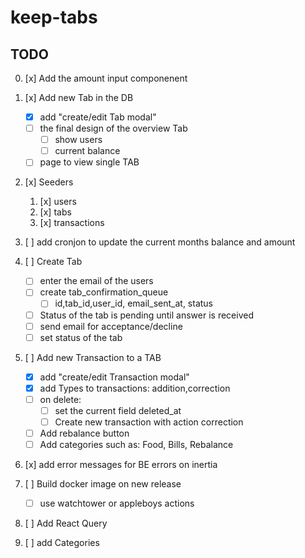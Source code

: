 # keep-tabs

## TODO

0. [x] Add the amount input componenent

1. [x] Add new Tab in the DB

   - [x] add "create/edit Tab modal"
   - [ ] the final design of the overview Tab
     - [ ] show users
     - [ ] current balance
   - [ ] page to view single TAB

2. [x] Seeders

   1. [x] users
   2. [x] tabs
   3. [x] transactions

3. [ ] add cronjon to update the current months balance and amount
4. [ ] Create Tab

   - [ ] enter the email of the users
   - [ ] create tab_confirmation_queue
     - [ ] id,tab_id,user_id, email_sent_at, status
   - [ ] Status of the tab is pending until answer is received
   - [ ] send email for acceptance/decline
   - [ ] set status of the tab

5. [ ] Add new Transaction to a TAB

   - [x] add "create/edit Transaction modal"
   - [x] add Types to transactions: addition,correction
   - [ ] on delete:
     - [ ] set the current field deleted_at
     - [ ] Create new transaction with action correction
   - [ ] Add rebalance button
   - [ ] Add categories such as: Food, Bills, Rebalance

6. [x] add error messages for BE errors on inertia
7. [ ] Build docker image on new release

   - [ ] use watchtower or appleboys actions

8. [ ] Add React Query
9. [ ] add Categories
